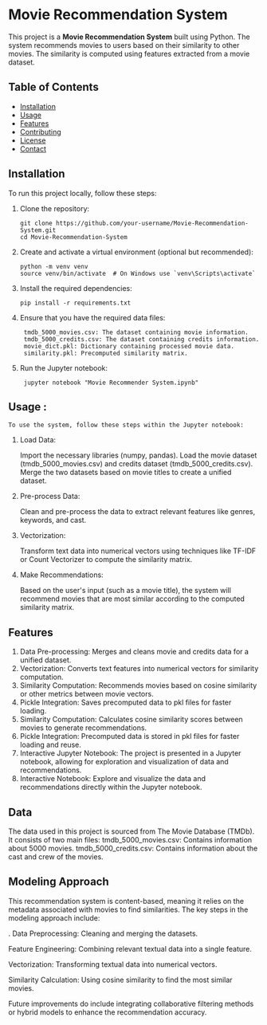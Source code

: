 # Movie Recommendation System

This project is a **Movie Recommendation System** built using Python. The system recommends movies to users based on their similarity to other movies. The similarity is computed using features extracted from a movie dataset.

## Table of Contents
- [Installation](#installation)
- [Usage](#usage)
- [Features](#features)
- [Contributing](#contributing)
- [License](#license)
- [Contact](#contact)

## Installation

To run this project locally, follow these steps:

1. Clone the repository:

       git clone https://github.com/your-username/Movie-Recommendation-System.git
       cd Movie-Recommendation-System
   
3. Create and activate a virtual environment (optional but recommended):
   
       python -m venv venv
       source venv/bin/activate  # On Windows use `venv\Scripts\activate`
   
5. Install the required dependencies:
   
       pip install -r requirements.txt

7. Ensure that you have the required data files:

        tmdb_5000_movies.csv: The dataset containing movie information.
        tmdb_5000_credits.csv: The dataset containing credits information.
        movie_dict.pkl: Dictionary containing processed movie data.
        similarity.pkl: Precomputed similarity matrix.

8. Run the Jupyter notebook:

        jupyter notebook "Movie Recommender System.ipynb"

## Usage :
    To use the system, follow these steps within the Jupyter notebook:

1. Load Data:

      Import the necessary libraries (numpy, pandas).
      Load the movie dataset (tmdb_5000_movies.csv) and credits dataset (tmdb_5000_credits.csv).
      Merge the two datasets based on movie titles to create a unified dataset.

2. Pre-process Data:
   
      Clean and pre-process the data to extract relevant features like genres, keywords, and cast.

3. Vectorization:

      Transform text data into numerical vectors using techniques like TF-IDF or Count Vectorizer to compute the similarity matrix.

4. Make Recommendations:

      Based on the user's input (such as a movie title), the system will recommend movies that are most similar according to the computed similarity matrix.

## Features
  1. Data Pre-processing:
                   Merges and cleans movie and credits data for a unified dataset.
  2. Vectorization:
                   Converts text features into numerical vectors for similarity computation.
  3. Similarity Computation:
                   Recommends movies based on cosine similarity or other metrics between movie vectors.
  4. Pickle Integration:
                   Saves precomputed data to pkl files for faster loading.
  5. Similarity Computation:
                   Calculates cosine similarity scores between movies to generate recommendations.
  6. Pickle Integration:
                    Precomputed data is stored in pkl files for faster loading and reuse.
  7. Interactive Jupyter Notebook:
                    The project is presented in a Jupyter notebook, allowing for exploration and visualization of data and recommendations.
  8. Interactive Notebook:
                    Explore and visualize the data and recommendations directly within the Jupyter notebook.

## Data
 The data used in this project is sourced from The Movie Database (TMDb). It consists of two main files:
       tmdb_5000_movies.csv: Contains information about 5000 movies.
       tmdb_5000_credits.csv: Contains information about the cast and crew of the movies.
       
## Modeling Approach
This recommendation system is content-based, meaning it relies on the metadata associated with movies to find similarities. The key steps in the modeling approach include:

. Data Preprocessing: 
                     Cleaning and merging the datasets.
                     
Feature Engineering: 
                     Combining relevant textual data into a single feature.
                     
Vectorization: 
                     Transforming textual data into numerical vectors.
                     
Similarity Calculation: 
                     Using cosine similarity to find the most similar movies.

                     
Future improvements do include integrating collaborative filtering methods or hybrid models to enhance the recommendation accuracy.
